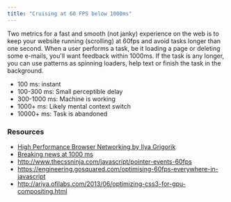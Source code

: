 ```yaml
---
title: "Cruising at 60 FPS below 1000ms"
---
```


Two metrics for a fast and smooth (not janky) experience on the web is to keep your website running (scrolling) at 60fps and avoid tasks longer than one second. When a user performs a task, be it loading a page or deleting some e-mails, you'll want feedback within 1000ms. If the task is any longer, you can use patterns as spinning loaders, help text or finish the task in the background.

- 100 ms: instant
- 100-300 ms: Small perceptible delay
- 300-1000 ms: Machine is working
- 1000+ ms: Likely mental context switch
- 10000+ ms: Task is abandoned

### Resources

- [High Performance Browser Networking by Ilya Grigorik](http://chimera.labs.oreilly.com/books/1230000000545)
- [Breaking news at 1000 ms](http://vimeo.com/100505617)
- http://www.thecssninja.com/javascript/pointer-events-60fps
- https://engineering.gosquared.com/optimising-60fps-everywhere-in-javascript
- http://ariya.ofilabs.com/2013/06/optimizing-css3-for-gpu-compositing.html
